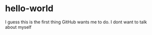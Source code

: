 # hello-world
I guess this is the first thing GitHub wants me to do.
I dont want to talk about myself
